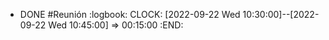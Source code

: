 - DONE #Reunión
  :logbook:
  CLOCK: [2022-09-22 Wed 10:30:00]--[2022-09-22 Wed 10:45:00] =>  00:15:00
  :END:
